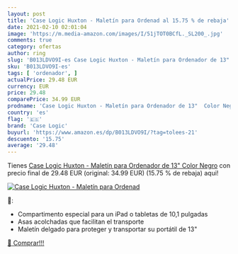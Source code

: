 ```yaml
---
layout: post
title: 'Case Logic Huxton - Maletín para Ordenad al 15.75 % de rebaja'
date: 2021-02-10 02:01:04
image: 'https://m.media-amazon.com/images/I/51jTOT0BCfL._SL200_.jpg'
comments: true
category: ofertas
author: ring
slug: 'B013LDVO9I-es Case Logic Huxton - Maletín para Ordenador de 13" Color Negro'
sku: 'B013LDVO9I-es'
tags: [ 'ordenador', ]
actualPrice: 29.48 EUR
currency: EUR
price: 29.48
comparePrice: 34.99 EUR
prodname: 'Case Logic Huxton - Maletín para Ordenador de 13"  Color Negro'
country: 'es'
flag: '🇪🇸'
brand: 'Case Logic'
buyurl: 'https://www.amazon.es/dp/B013LDVO9I/?tag=tolees-21'
descuento: '15.75'
average: '29.48'
---
```


Tienes [Case Logic Huxton - Maletín para Ordenador de 13"  Color Negro](https://www.amazon.es/dp/B013LDVO9I/?tag=tolees-21) con precio final de  29.48 EUR (original: 34.99 EUR) (15.75 %  de rebaja) aqui!

[![Case Logic Huxton - Maletín para Ordenad](https://m.media-amazon.com/images/I/51jTOT0BCfL._SL200_.jpg)](https://www.amazon.es/dp/B013LDVO9I/?tag=tolees-21)

🔎:

- Compartimento especial para un iPad o tabletas de 10,1 pulgadas
- Asas acolchadas que facilitan el transporte
- Maletín delgado para proteger y transportar su portátil de 13"

[🛒 Comprar!!!](https://www.amazon.es/dp/B013LDVO9I/?tag=tolees-21)
